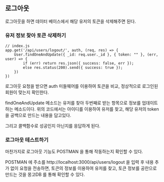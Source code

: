 ## 로그아웃

로그아웃을 하면 데이터 베이스에서 해당 유저의 토큰을 삭제해주면 된다.

### 유저 정보 찾아 토큰 삭제하기

```
// index.js
app.get('/api/users/logout/', auth, (req, res) => {
    User.findOneAndUpdate({ _id: req.user._id }, { token: "" }, (err, user) => {
        if (err) return res.json({ success: false, err });
        else res.status(200).send({ success: true });
    })
})
```

로그아웃 요청을 받으면 auth 미들웨어를 이용하여 토큰을 비교, 정상적으로 로그인된 회원이 맞는지 확인한다.

findOneAndUpdate 메소드는 유저를 찾아 두번째로 받는 항목으로 정보를 업데이트하는 메소드이다. 위의 코드에서는 아이디를 이용하여 유저를 찾고, 해당 유저의 token 을 공백으로 만드는 내용을 담고있다.

그리고 콜백함수로 성공인지 아닌지를 응답하게 된다.

### 로그아웃 테스트하기

마찬가지로 로그아웃 기능도 POSTMAN 을 통해 작동하는지 확인할 수 있다.

POSTMAN 에 주소를 http://localhost:3000/api/users/logout 을 입력 후 내용 추가 없이 요청을 전송하면, 토큰의 정보를 이용하여 유저를 찾고, 토큰 정보를 공란으로 만드는 것을 몽고DB 를 통해 확인할 수 있다.